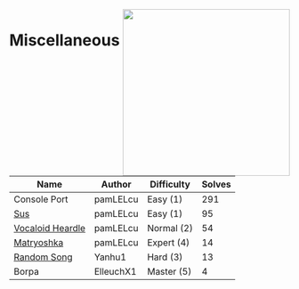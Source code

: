 <img src="https://files.catbox.moe/b6cssb.png" align="right" width=300>

# Miscellaneous

| Name                                    | Author                                    | Difficulty | Solves                                             |
|-----------------------------------------|-------------------------------------------|------------|-----------------------------------------------------|
| Console Port         | pamLELcu   | Easy (1)   |     291      |
| [Sus](sus/)     | pamLELcu | Easy (1)   | 95    |
| [Vocaloid Heardle](vocaloid-heardle/) | pamLELcu | Normal (2) | 54 |
| [Matryoshka](matryoshka/)               | pamLELcu  | Expert (4) | 14   |
| [Random Song](random-song/)           | Yanhu1    | Hard (3)   | 13         |
| Borpa                                   | ElleuchX1 | Master (5) |      4   |
